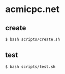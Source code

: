 # acmicpc.net

## create

```sh
$ bash scripts/create.sh
```

## test

```sh
$ bash scripts/test.sh
```
